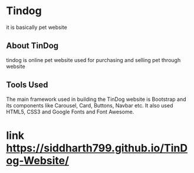 # Tindog

it is basically pet website

## About TinDog

tindog is online pet website used for purchasing and selling pet through website

## Tools Used

The main framework used in building the TinDog website is Bootstrap and its components like Carousel, Card, Buttons, Navbar etc. It also used HTML5, CSS3 and Google Fonts and Font Awesome.
# link https://siddharth799.github.io/TinDog-Website/



